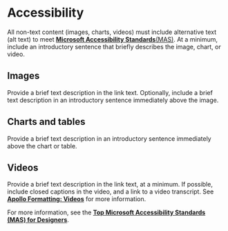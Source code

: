 # Accessibility

All non-text content (images, charts, videos) must include alternative text (alt text) to meet [**Microsoft Accessibility Standards**(MAS)](https://microsoft.sharepoint.com/sites/accessibility/SitePages/Microsoft-Accessibility-Standards-(MAS).aspx).
At a minimum, include an introductory sentence that briefly describes the image, chart, or video.

## Images

Provide a brief text description in the link text. Optionally, include a brief text description in an introductory sentence immediately above the image.

## Charts and tables

Provide a brief text description in an introductory sentence immediately above the chart or table.

## Videos

Provide a brief text description in the link text, at a minimum. If possible, include closed captions in the video, and a link to a video transcript. See [**Apollo Formatting: Videos**](https://azsupportdocs.azurewebsites.net/playbook/ApolloFAQFormatting.html#videos) for more information.

For more information, see the [**Top Microsoft Accessibility Standards (MAS) for Designers**](https://microsoft.sharepoint.com/:w:/s/accessibility/EYMLhyJUw-pPp8B_OmgeFK4BaGeklhNXU8Da7A17ya-v_g?e=U9Fdrx).
